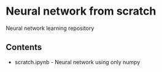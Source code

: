 # Neural network from scratch

Neural network learning repository

## Contents

* scratch.ipynb         - Neural network using only numpy